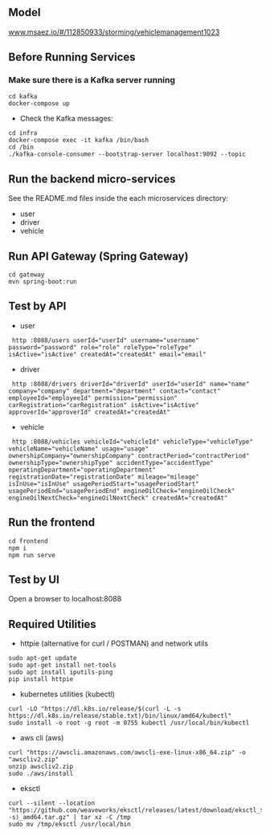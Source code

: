 # 

## Model
www.msaez.io/#/112850933/storming/vehiclemanagement1023

## Before Running Services
### Make sure there is a Kafka server running
```
cd kafka
docker-compose up
```
- Check the Kafka messages:
```
cd infra
docker-compose exec -it kafka /bin/bash
cd /bin
./kafka-console-consumer --bootstrap-server localhost:9092 --topic
```

## Run the backend micro-services
See the README.md files inside the each microservices directory:

- user
- driver
- vehicle


## Run API Gateway (Spring Gateway)
```
cd gateway
mvn spring-boot:run
```

## Test by API
- user
```
 http :8088/users userId="userId" username="username" password="password" role="role" roleType="roleType" isActive="isActive" createdAt="createdAt" email="email" 
```
- driver
```
 http :8088/drivers driverId="driverId" userId="userId" name="name" company="company" department="department" contact="contact" employeeId="employeeId" permission="permission" carRegistration="carRegistration" isActive="isActive" approverId="approverId" createdAt="createdAt" 
```
- vehicle
```
 http :8088/vehicles vehicleId="vehicleId" vehicleType="vehicleType" vehicleName="vehicleName" usage="usage" ownershipCompany="ownershipCompany" contractPeriod="contractPeriod" ownershipType="ownershipType" accidentType="accidentType" operatingDepartment="operatingDepartment" registrationDate="registrationDate" mileage="mileage" isInUse="isInUse" usagePeriodStart="usagePeriodStart" usagePeriodEnd="usagePeriodEnd" engineOilCheck="engineOilCheck" engineOilNextCheck="engineOilNextCheck" createdAt="createdAt" 
```


## Run the frontend
```
cd frontend
npm i
npm run serve
```

## Test by UI
Open a browser to localhost:8088

## Required Utilities

- httpie (alternative for curl / POSTMAN) and network utils
```
sudo apt-get update
sudo apt-get install net-tools
sudo apt install iputils-ping
pip install httpie
```

- kubernetes utilities (kubectl)
```
curl -LO "https://dl.k8s.io/release/$(curl -L -s https://dl.k8s.io/release/stable.txt)/bin/linux/amd64/kubectl"
sudo install -o root -g root -m 0755 kubectl /usr/local/bin/kubectl
```

- aws cli (aws)
```
curl "https://awscli.amazonaws.com/awscli-exe-linux-x86_64.zip" -o "awscliv2.zip"
unzip awscliv2.zip
sudo ./aws/install
```

- eksctl 
```
curl --silent --location "https://github.com/weaveworks/eksctl/releases/latest/download/eksctl_$(uname -s)_amd64.tar.gz" | tar xz -C /tmp
sudo mv /tmp/eksctl /usr/local/bin
```

